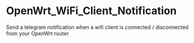 # OpenWrt_WiFi_Client_Notification
Send a telegram notification when a wifi client is connected / disconnected from your OpenWrt router

